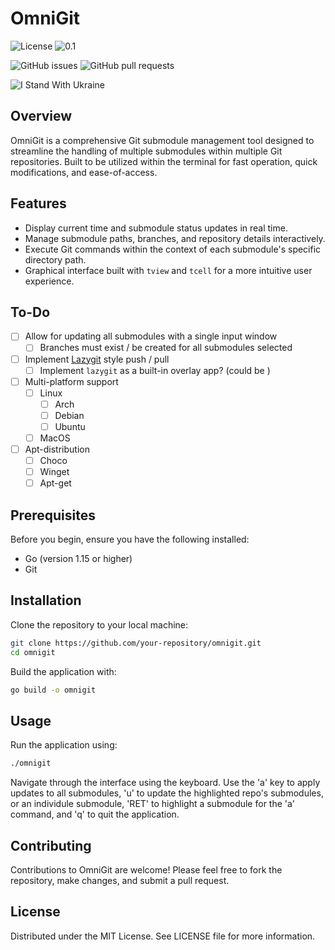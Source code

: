 # OmniGit
![License](https://img.shields.io/badge/license-MIT-green.svg)
![0.1](https://img.shields.io/badge/version-0.1%20Beta-green)

![GitHub issues](https://img.shields.io/github/issues/VoltaicGRiD/omnigit)
![GitHub pull requests](https://img.shields.io/github/issues-pr/VoltaicGRiD/omnigit)

![I Stand With Ukraine](https://img.shields.io/badge/-I_Stand_With_Ukraine-gray.svg?logo=data:image/png%2bxml;base64,iVBORw0KGgoAAAANSUhEUgAAACAAAAAgCAIAAAD8GO2jAAAACXBIWXMAAAGKAAABigEzlzBYAAAANUlEQVRIiWNkjNjBQEvARFPTRy0YtWDUglELRooFjP+u0taCoR9EoxaMWjBqwagFoxZQAwAAM/cDI/lLSCIAAAAASUVORK5CYII=)


## Overview
OmniGit is a comprehensive Git submodule management tool designed to streamline the handling of multiple submodules within multiple Git repositories. Built to be utilized within the terminal for fast operation, quick modifications, and ease-of-access.

## Features
- Display current time and submodule status updates in real time.
- Manage submodule paths, branches, and repository details interactively.
- Execute Git commands within the context of each submodule's specific directory path.
- Graphical interface built with `tview` and `tcell` for a more intuitive user experience.

## To-Do
- [ ] Allow for updating all submodules with a single input window
  - [ ] Branches must exist / be created for all submodules selected
- [ ] Implement [Lazygit](https://github.com/jesseduffield/lazygit) style push / pull
  - [ ] Implement `lazygit` as a built-in overlay app? (could be )
- [ ] Multi-platform support
  - [ ] Linux
    - [ ] Arch
    - [ ] Debian
    - [ ] Ubuntu
  - [ ] MacOS
- [ ] Apt-distribution
  - [ ] Choco
  - [ ] Winget
  - [ ] Apt-get

## Prerequisites
Before you begin, ensure you have the following installed:
- Go (version 1.15 or higher)
- Git

## Installation
Clone the repository to your local machine:
```bash
git clone https://github.com/your-repository/omnigit.git
cd omnigit
```

Build the application with:
```bash
go build -o omnigit
```

## Usage
Run the application using:

```bash
./omnigit
```

Navigate through the interface using the keyboard. Use the 'a' key to apply updates to all submodules, 'u' to update the highlighted repo's submodules, or an individule submodule, 'RET' to highlight a submodule for the 'a' command, and 'q' to quit the application.

## Contributing
Contributions to OmniGit are welcome! Please feel free to fork the repository, make changes, and submit a pull request.

## License
Distributed under the MIT License. See LICENSE file for more information.
